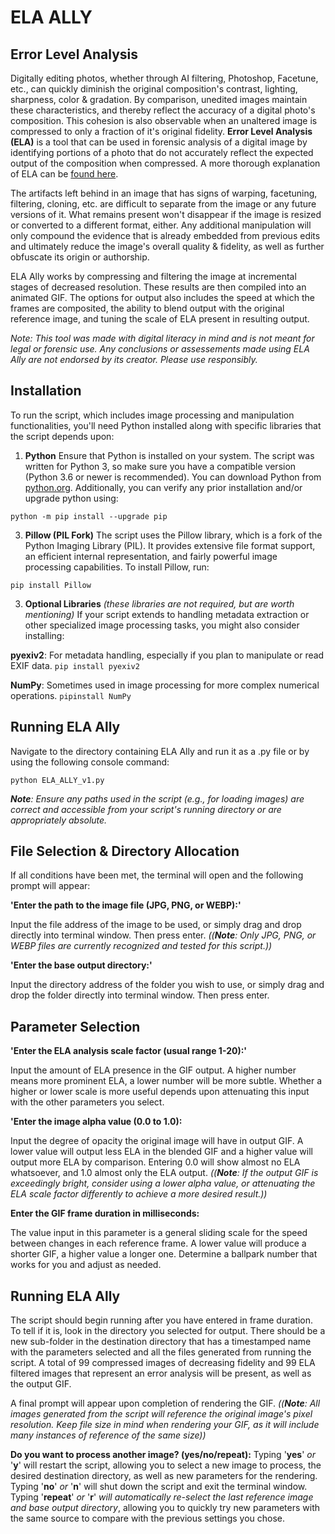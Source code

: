 # **ELA ALLY**

## **Error Level Analysis**
Digitally editing photos, whether through AI filtering, Photoshop, Facetune, etc., can quickly diminish the original composition's contrast, lighting, sharpness, color & gradation. By comparison, unedited images maintain these characteristics, and thereby reflect the accuracy of a digital photo's composition. This cohesion is also observable when an unaltered image is compressed to only a fraction of it's original fidelity. **Error Level Analysis (ELA)** is a tool that can be used in forensic analysis of a digital image by identifying portions of a photo that do not accurately reflect the expected output of the composition when compressed. A more thorough explanation of ELA can be [found here](https://fotoforensics.com/tutorial-ela.php).


The artifacts left behind in an image that has signs of warping, facetuning, filtering, cloning, etc. are difficult to separate from the image or any future versions of it. What remains present won't disappear if the image is resized or converted to a different format, either. Any additional manipulation will only compound the evidence that is already embedded from previous edits and ultimately reduce the image's overall quality & fidelity, as well as further obfuscate its origin or authorship.

ELA Ally works by compressing and filtering the image at incremental stages of decreased resolution. These results are then compiled into an animated GIF. The options for output also includes the speed at which the frames are composited, the ability to blend output with the original reference image, and tuning the scale of ELA present in resulting output.

_Note: This tool was made with digital literacy in mind and is not meant for legal or forensic use. Any conclusions or assessements made using ELA Ally are not endorsed by its creator. Please use responsibly._

## Installation
To run the script, which includes image processing and manipulation functionalities, you'll need Python installed along with specific libraries that the script depends upon:

1. **Python**
Ensure that Python is installed on your system. The script was written for Python 3, so make sure you have a compatible version (Python 3.6 or newer is recommended). You can download Python from [python.org](https://www.python.org/downloads/). Additionally, you can verify any prior installation and/or upgrade python using: 

`python -m pip install --upgrade pip`

3. **Pillow (PIL Fork)**
The script uses the Pillow library, which is a fork of the Python Imaging Library (PIL). It provides extensive file format support, an efficient internal representation, and fairly powerful image processing capabilities. To install Pillow, run:

`pip install Pillow`

3. **Optional Libraries** _(these libraries are not required, but are worth mentioning)_
If your script extends to handling metadata extraction or other specialized image processing tasks, you might also consider installing:

**pyexiv2**: For metadata handling, especially if you plan to manipulate or read EXIF data.
`pip install pyexiv2`

**NumPy**: Sometimes used in image processing for more complex numerical operations.
`pipinstall NumPy`

## Running ELA Ally
Navigate to the directory containing ELA Ally and run it as a .py file or by using the following console command:

`python ELA_ALLY_v1.py`

_**Note**: Ensure any paths used in the script (e.g., for loading images) are correct and accessible from your script's running directory or are appropriately absolute._

## File Selection & Directory Allocation
If all conditions have been met, the terminal will open and the following prompt will appear:

**'Enter the path to the image file (JPG, PNG, or WEBP):'**

Input the file address of the image to be used, or simply drag and drop directly into terminal window. Then press enter.
_((**Note**: Only JPG, PNG, or WEBP files are currently recognized and tested for this script.))_

**'Enter the base output directory:'**

Input the directory address of the folder you wish to use, or simply drag and drop the folder directly into terminal window. Then press enter.

## Parameter Selection
**'Enter the ELA analysis scale factor (usual range 1-20):'**

Input the amount of ELA presence in the GIF output. A higher number means more prominent ELA, a lower number will be more subtle. Whether a higher or lower scale is more useful depends upon attenuating this input with the other parameters you select.

**'Enter the image alpha value (0.0 to 1.0):**

Input the degree of opacity the original image will have in output GIF. A lower value will output less ELA in the blended GIF and a higher value will output more ELA by comparison. Entering 0.0 will show almost no ELA whatsoever, and 1.0 almost only the ELA output. _((**Note**: If the output GIF is exceedingly bright, consider using a lower alpha value, or attenuating the ELA scale factor differently to achieve a more desired result.))_

**Enter the GIF frame duration in milliseconds:**

The value input in this parameter is a general sliding scale for the speed between changes in each reference frame. A lower value will produce a shorter GIF, a higher value a longer one. Determine a ballpark number that works for you and adjust as needed. 

## Running ELA Ally
The script should begin running after you have entered in frame duration. To tell if it is, look in the directory you selected for output. There should be a new sub-folder in the destination directory that has a timestamped name with the parameters selected and all the files generated from running the script. A total of 99 compressed images of decreasing fidelity and 99 ELA filtered images that represent an error analysis will be present, as well as the output GIF.

A final prompt will appear upon completion of rendering the GIF. _((**Note**: All images generated from the script will reference the original image's pixel resolution. Keep file size in mind when rendering your GIF, as it will include many instances of reference of the same size))_ 

**Do you want to process another image? (yes/no/repeat):**
Typing '**yes**' _or_ '**y**' will restart the script, allowing you to select a new image to process, the desired destination directory, as well as new parameters for the rendering.
Typing '**no**' _or_ '**n**' will shut down the script and exit the terminal window.
Typing '**repeat**' _or_ '**r**' _will automatically re-select the last reference image and base output directory_, allowing you to quickly try new parameters with the same source to compare with the previous settings you chose.
